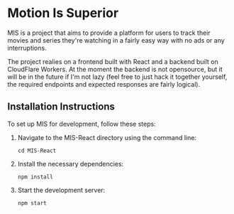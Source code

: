 # Motion Is Superior

MIS is a project that aims to provide a platform for users to track their movies and series they're watching in a fairly easy way with no ads or any interruptions.

The project realies on a frontend built with React and a backend built on CloudFlare Workers. At the moment the backend is not opensource, but it will be in the future if I'm not lazy (feel free to just hack it together yourself, the required endpoints and expected responses are fairly logical).

## Installation Instructions

To set up MIS for development, follow these steps:

1. Navigate to the MIS-React directory using the command line:

    ```
    cd MIS-React
    ```

2. Install the necessary dependencies:

    ```
    npm install
    ```

3. Start the development server:
    ```
    npm start
    ```
